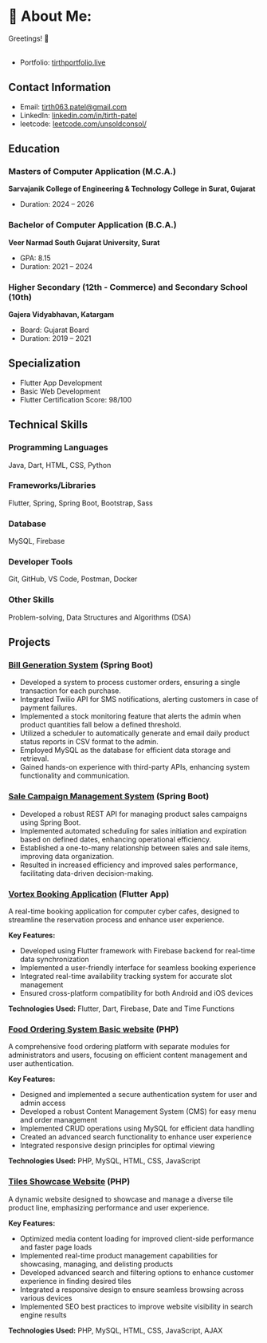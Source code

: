# 💫 About Me:
Greetings! 👋<br/><br/>
- Portfolio: [tirthportfolio.live](tirthportfolio.live)

## Contact Information
- Email: [tirth063.patel@gmail.com](mailto:tirth063.patel@gmail.com)
- LinkedIn: [linkedin.com/in/tirth-patel](https://www.linkedin.com/in/tirth-patel-420817263/)
- leetcode: [leetcode.com/unsoldconsol/](https://leetcode.com/unsoldconsol/)

## Education

### Masters of Computer Application (M.C.A.)
**Sarvajanik College of Engineering & Technology
College in Surat, Gujarat**
- Duration: 2024 – 2026

### Bachelor of Computer Application (B.C.A.)
**Veer Narmad South Gujarat University, Surat**
- GPA: 8.15
- Duration: 2021 – 2024

### Higher Secondary (12th - Commerce) and Secondary School (10th)
**Gajera Vidyabhavan, Katargam**
- Board: Gujarat Board
- Duration: 2019 – 2021

## Specialization
- Flutter App Development
- Basic Web Development
- Flutter Certification Score: 98/100

## Technical Skills

### Programming Languages
Java, Dart, HTML, CSS, Python

### Frameworks/Libraries
Flutter, Spring, Spring Boot, Bootstrap, Sass

### Database
MySQL, Firebase

### Developer Tools
Git, GitHub, VS Code, Postman, Docker

### Other Skills
Problem-solving, Data Structures and Algorithms (DSA)

## Projects
### [Bill Generation System](https://github.com/tirth063/Bill-Generation-System) (Spring Boot)
*  Developed a system to process customer orders, ensuring a single transaction for each purchase.		
*  Integrated Twilio API for SMS notifications, alerting customers in case of payment failures.
*  Implemented a stock monitoring feature that alerts the admin when product quantities fall below a defined threshold.
*  Utilized a scheduler to automatically generate and email daily product status reports in CSV format to the admin.
*  Employed MySQL as the database for efficient data storage and retrieval.	
*  Gained hands-on experience with third-party APIs, enhancing system functionality and communication.

 ### [Sale Campaign Management System](github.com/tirth063/Sale-Campaign-System) (Spring Boot)
*  Developed a robust REST API for managing product sales campaigns using Spring Boot.		
*  Implemented automated scheduling for sales initiation and expiration based on defined dates, enhancing operational efficiency.
*  Established a one-to-many relationship between sales and sale items, improving data organization.
*  Resulted in increased efficiency and improved sales performance, facilitating data-driven decision-making.


### [Vortex Booking Application](github.com/tirth063/Vortex_Gaming/tree/main/vortex_gaming_emporium) (Flutter App)
A real-time booking application for computer cyber cafes, designed to streamline the reservation process and enhance user experience.

**Key Features:**
- Developed using Flutter framework with Firebase backend for real-time data synchronization
- Implemented a user-friendly interface for seamless booking experience
- Integrated real-time availability tracking system for accurate slot management
- Ensured cross-platform compatibility for both Android and iOS devices

**Technologies Used:** Flutter, Dart, Firebase, Date and Time Functions

### [Food Ordering System Basic website](github.com/tirth063/food_website-PHP/tree/main/PHPPROG/project) (PHP)
A comprehensive food ordering platform with separate modules for administrators and users, focusing on efficient content management and user authentication.

**Key Features:**
- Designed and implemented a secure authentication system for user and admin access
- Developed a robust Content Management System (CMS) for easy menu and order management
- Implemented CRUD operations using MySQL for efficient data handling
- Created an advanced search functionality to enhance user experience
- Integrated responsive design principles for optimal viewing

**Technologies Used:** PHP, MySQL, HTML, CSS, JavaScript

### [Tiles Showcase Website](https://bluediamondtiles.great-site.net/?i=1) (PHP)
A dynamic website designed to showcase and manage a diverse tile product line, emphasizing performance and user experience.

**Key Features:**
- Optimized media content loading for improved client-side performance and faster page loads
- Implemented real-time product management capabilities for showcasing, managing, and delisting products
- Developed advanced search and filtering options to enhance customer experience in finding desired tiles
- Integrated a responsive design to ensure seamless browsing across various devices
- Implemented SEO best practices to improve website visibility in search engine results

**Technologies Used:** PHP, MySQL, HTML, CSS, JavaScript, AJAX


